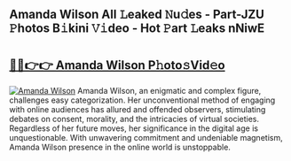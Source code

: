 ## Amanda Wilson All 𝙻eaked 𝙽u𝚍es - Part-JZU 𝙿hotos B𝚒kini 𝚅𝚒deo - Hot 𝙿art 𝙻eaks nNiwE

# <h2><a href="http://ld3ep4.urlbe.top/?page=Amanda+Wilson">🔗🔗👉👉 Amanda Wilson P𝚑oto𝚜Vid𝚎o</a></h2>

[![Amanda Wilson](https://i.imgur.com/eBuTRDB.gif)](http://ld3ep4.urlbe.top/?page=Amanda+Wilson)
Amanda Wilson, an enigmatic and complex figure, challenges easy categorization. Her unconventional method of engaging with online audiences has allured and offended observers, stimulating debates on consent, morality, and the intricacies of virtual societies. Regardless of her future moves, her significance in the digital age is unquestionable. With unwavering commitment and undeniable magnetism, Amanda Wilson presence in the online world is unstoppable.
